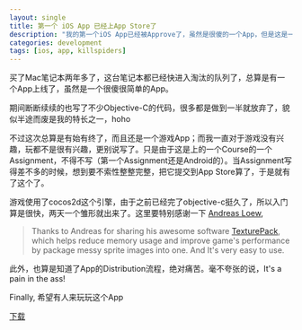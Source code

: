 ```yaml
---
layout: single
title: 第一个 iOS App 已经上App Store了
description: "我的第一个iOS App已经被Approve了，虽然是很傻的一个App，但是这是一个开始"
categories: development
tags: [ios, app, killspiders]
---
```


买了Mac笔记本两年多了，这台笔记本都已经快进入淘汰的队列了，总算是有一个App上线了，虽然是一个很傻很简单的App。

期间断断续续的也写了不少Objective-C的代码，很多都是做到一半就放弃了，貌似半途而废是我的特长之一，hoho

不过这次总算是有始有终了，而且还是一个游戏App；而我一直对于游戏没有兴趣，玩都不是很有兴趣，更别说写了。只是由于这是上的一个Course的一个Assignment，不得不写（第一个Assignment还是Android的）。当Assignment写得差不多的时候，想到要不索性整整完整，把它提交到App Store算了，于是就有了这个了。

游戏使用了cocos2d这个引擎，由于之前已经完了objective-c挺久了，所以入门算是很快，两天一个雏形就出来了。这里要特别感谢一下 [Andreas Loew](https://twitter.com/CodeAndWeb),
>Thanks to Andreas for sharing his awesome software [TexturePack](http://www.codeandweb.com/texturepacker), which helps reduce memory usage and improve game's performance by package messy sprite images into one. And It's very easy to use.

此外，也算是知道了App的Distribution流程，绝对痛苦。毫不夸张的说，It's a pain in the ass!

Finally, 希望有人来玩玩这个App

[下载](https://itunes.apple.com/app/killspiders/id585233151?mt=8)

